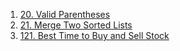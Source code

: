 1. [20. Valid Parentheses](https://leetcode.com/problems/valid-parentheses)
1. [21. Merge Two Sorted Lists](https://leetcode.com/problems/merge-two-sorted-lists)
1. [121. Best Time to Buy and Sell Stock](https://leetcode.com/problems/best-time-to-buy-and-sell-stock)
